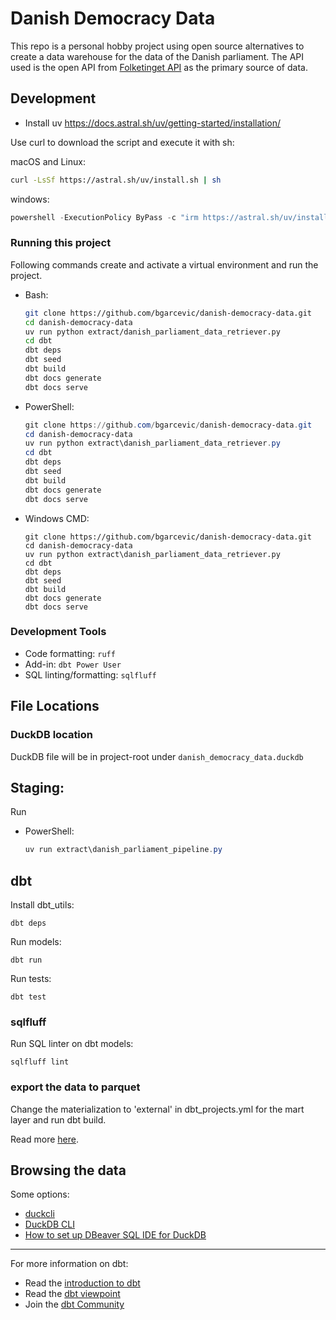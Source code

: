 # Danish Democracy Data

This repo is a personal hobby project using open source alternatives to create a data warehouse for the data of the Danish parliament. 
The API used is the open API from [Folketinget API](https://oda.ft.dk/Home/WebApi) as the primary source of data.

## Development

* Install uv https://docs.astral.sh/uv/getting-started/installation/

Use curl to download the script and execute it with sh:

macOS and Linux:
```bash
curl -LsSf https://astral.sh/uv/install.sh | sh
```

windows:
```powershell
powershell -ExecutionPolicy ByPass -c "irm https://astral.sh/uv/install.ps1 | iex"
```

### Running this project

Following commands create and activate a virtual environment and run the project.

* Bash:
    ```bash
    git clone https://github.com/bgarcevic/danish-democracy-data.git
    cd danish-democracy-data
    uv run python extract/danish_parliament_data_retriever.py
    cd dbt
    dbt deps
    dbt seed
    dbt build
    dbt docs generate
    dbt docs serve
    ```
* PowerShell:
    ```powershell
    git clone https://github.com/bgarcevic/danish-democracy-data.git
    cd danish-democracy-data
    uv run python extract\danish_parliament_data_retriever.py
    cd dbt
    dbt deps
    dbt seed
    dbt build
    dbt docs generate
    dbt docs serve
    ```
* Windows CMD:
    ```
    git clone https://github.com/bgarcevic/danish-democracy-data.git
    cd danish-democracy-data
    uv run python extract\danish_parliament_data_retriever.py
    cd dbt
    dbt deps
    dbt seed
    dbt build
    dbt docs generate
    dbt docs serve
    ```

### Development Tools

* Code formatting: `ruff`
* Add-in: `dbt Power User`
* SQL linting/formatting: `sqlfluff`

## File Locations

### DuckDB location

DuckDB file will be in project-root under `danish_democracy_data.duckdb`

## Staging:

Run 

* PowerShell:
    ```powershell
    uv run extract\danish_parliament_pipeline.py
    ```

## dbt

Install dbt_utils:
```
dbt deps
```

Run models:
```
dbt run
```

Run tests:
```
dbt test
```

### sqlfluff

Run SQL linter on dbt models:
```
sqlfluff lint
```

### export the data to parquet

Change the materialization to 'external' in dbt_projects.yml for the mart layer and run dbt build.

Read more [here](https://github.com/duckdb/dbt-duckdb?tab=readme-ov-file#writing-to-external-files).

## Browsing the data
Some options:
- [duckcli](https://pypi.org/project/duckcli/)
- [DuckDB CLI](https://duckdb.org/docs/installation/?environment=cli)
- [How to set up DBeaver SQL IDE for DuckDB](https://duckdb.org/docs/guides/sql_editors/dbeaver)

---
For more information on dbt:
- Read the [introduction to dbt](https://docs.getdbt.com/docs/introduction)
- Read the [dbt viewpoint](https://docs.getdbt.com/docs/about/viewpoint)
- Join the [dbt Community](http://community.getdbt.com/)
